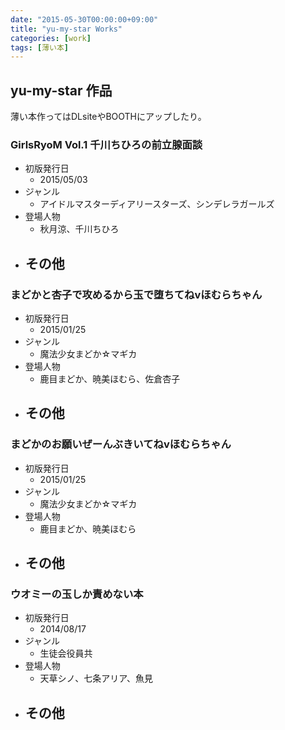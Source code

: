 ```yaml
---
date: "2015-05-30T00:00:00+09:00"
title: "yu-my-star Works"
categories: [work]
tags: [薄い本]
---
```


## yu-my-star 作品

薄い本作ってはDLsiteやBOOTHにアップしたり。

### GirlsRyoM Vol.1 千川ちひろの前立腺面談

- 初版発行日
    - 2015/05/03
- ジャンル
    - アイドルマスターディアリースターズ、シンデレラガールズ
- 登場人物
    - 秋月涼、千川ちひろ
- その他
    - 

### まどかと杏子で攻めるから玉で堕ちてねvほむらちゃん

- 初版発行日
    - 2015/01/25
- ジャンル
    - 魔法少女まどか☆マギカ
- 登場人物
    - 鹿目まどか、暁美ほむら、佐倉杏子
- その他
    - 

### まどかのお願いぜーんぶきいてねvほむらちゃん

- 初版発行日
    - 2015/01/25
- ジャンル
    - 魔法少女まどか☆マギカ
- 登場人物
    - 鹿目まどか、暁美ほむら
- その他
    - 

### ウオミーの玉しか責めない本

- 初版発行日
    - 2014/08/17
- ジャンル
    - 生徒会役員共
- 登場人物
    - 天草シノ、七条アリア、魚見
- その他
    - 
